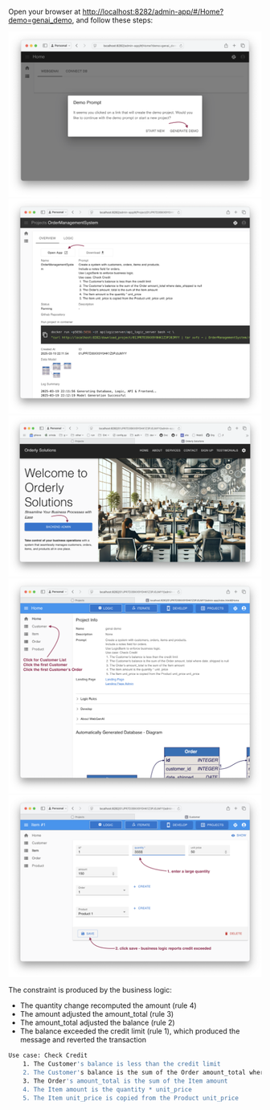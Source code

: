 

Open your browser at [http://localhost:8282/admin-app/#/Home?demo=genai_demo](http://localhost:8282/admin-app/#/Home?demo=genai_demo), and follow these steps:

![install-setup](images/web_genai/verify-install/1-create-demo.png)
![install-setup](images/web_genai/verify-install/2-open-app.png)
![install-setup](images/web_genai/verify-install/3-landing-page.png)
![install-setup](images/web_genai/verify-install/4-customer.png)
![install-setup](images/web_genai/verify-install/5-item-upd.png)

The constraint is produced by the business logic:

* The quantity change recomputed the amount (rule 4)
* The amount adjusted the amount_total (rule 3)
* The amount_total adjusted the balance (rule 2)
* The balance exceeded the credit limit (rule 1), which produced the message and reverted the transaction

```bash
Use case: Check Credit    
    1. The Customer's balance is less than the credit limit
    2. The Customer's balance is the sum of the Order amount_total where date_shipped is null
    3. The Order's amount_total is the sum of the Item amount
    4. The Item amount is the quantity * unit_price
    5. The Item unit_price is copied from the Product unit_price
```

